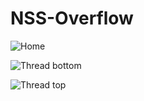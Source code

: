 # NSS-Overflow

![Home](https://user-images.githubusercontent.com/82732748/175667924-76de7729-e12a-4e72-9038-2f24ee5baf10.PNG)

![Thread bottom](https://user-images.githubusercontent.com/82732748/175667925-046c1cab-e93d-4b00-9e3c-480330f2d497.PNG)

![Thread top](https://user-images.githubusercontent.com/82732748/175667928-a8def278-51f0-4705-b2de-49051936fe16.PNG)

